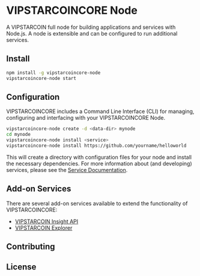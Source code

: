 VIPSTARCOINCORE Node
============

A VIPSTARCOIN full node for building applications and services with Node.js. A node is extensible and can be configured to run additional services.

## Install

```bash
npm install -g vipstarcoincore-node
vipstarcoincore-node start
```

## Configuration

VIPSTARCOINCORE includes a Command Line Interface (CLI) for managing, configuring and interfacing with your VIPSTARCOINCORE Node.

```bash
vipstarcoincore-node create -d <data-dir> mynode
cd mynode
vipstarcoincore-node install <service>
vipstarcoincore-node install https://github.com/yourname/helloworld
```

This will create a directory with configuration files for your node and install the necessary dependencies. For more information about (and developing) services, please see the [Service Documentation](docs/services.md).

## Add-on Services

There are several add-on services available to extend the functionality of VIPSTARCOINCORE:

- [VIPSTARCOIN Insight API](https://github.com/VIPSTARCOIN/vipstarcoin-api)
- [VIPSTARCOIN Explorer](https://github.com/VIPSTARCOIN/vipstarcoin-explorer)

## Contributing



## License
